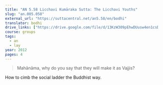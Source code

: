 ```yaml
---
title: "AN 5.58 Licchavi Kumāraka Sutta: The Licchavi Youths"
slug: "an.005.058"
external_url: "https://suttacentral.net/an5.58/en/bodhi"
translator: bodhi
drive_links: ["https://drive.google.com/file/d/13KzW309pEhwDUusw4en1csDzJ2gCiLB0/view?usp=drivesdk"]
course: groups
tags:
  - an
  - lay
year: 2012
pages: 4
---
```


> Mahānāma, why do you say that they will make it as Vajjis?

How to cimb the social ladder the Buddhist way.

